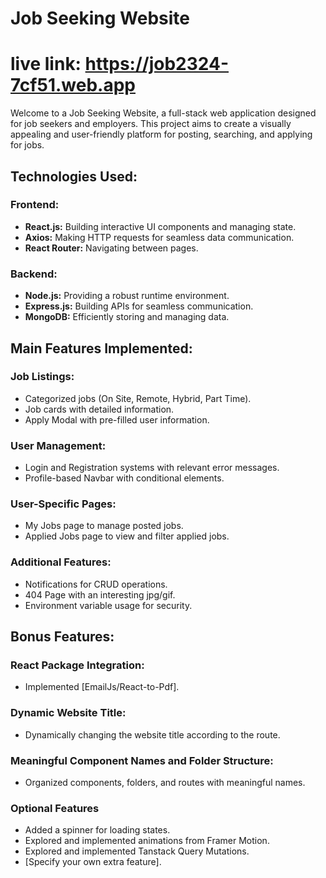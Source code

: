 
# Job Seeking Website

# live link: https://job2324-7cf51.web.app

Welcome to a Job Seeking Website, a full-stack web application designed for job seekers and employers. This project aims to create a visually appealing and user-friendly platform for posting, searching, and applying for jobs.

## Technologies Used:

### Frontend:
- **React.js:** Building interactive UI components and managing state.
- **Axios:** Making HTTP requests for seamless data communication.
- **React Router:** Navigating between pages.

### Backend:
- **Node.js:** Providing a robust runtime environment.
- **Express.js:** Building APIs for seamless communication.
- **MongoDB:** Efficiently storing and managing data.

## Main Features Implemented:

### Job Listings:
- Categorized jobs (On Site, Remote, Hybrid, Part Time).
- Job cards with detailed information.
- Apply Modal with pre-filled user information.

### User Management:
- Login and Registration systems with relevant error messages.
- Profile-based Navbar with conditional elements.

### User-Specific Pages:
- My Jobs page to manage posted jobs.
- Applied Jobs page to view and filter applied jobs.

### Additional Features:
- Notifications for CRUD operations.
- 404 Page with an interesting jpg/gif.
- Environment variable usage for security.

## Bonus Features:

### React Package Integration:
- Implemented [EmailJs/React-to-Pdf].

### Dynamic Website Title:
- Dynamically changing the website title according to the route.

### Meaningful Component Names and Folder Structure:
- Organized components, folders, and routes with meaningful names.

### Optional Features
- Added a spinner for loading states.
- Explored and implemented animations from Framer Motion.
- Explored and implemented Tanstack Query Mutations.
- [Specify your own extra feature].
